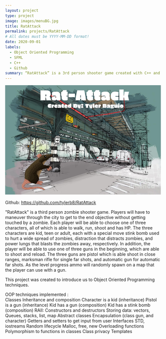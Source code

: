 ```yaml
---
layout: project
type: project
image: images/menuBG.jpg
title: RatAttack
permalink: projects/RatAttack
# All dates must be YYYY-MM-DD format!
date: 2020-09-01
labels:
  - Object Oriented Programming
  - SFML
  - C++
  - Github
summary: “RatAttack” is a 3rd person shooter game created with C++ and SFML (Simple and Fast Multimedia Library).
---
```


<div class="ui small rounded images">
  <img class="ui image" src="../images/menuBG.jpg">
</div>


Github: https://github.com/tylerb8/RatAttack

"RatAttack" is a third person zombie shooter game. Players will have to maneuver through the city to get to the end objective without getting touched by a zombie. Each player will be able to choose one of three characters, all of which is able to walk, run, shoot and has HP. The three characters are kid, teen or adult, each with a special move stink bomb used to hurt a wide spread of zombies, distraction that distracts zombies, and power lungs that blasts the zombies away, respectively. In addition, the player will be able to use one of three guns in the beginning, which are able to shoot and reload. The three guns are pistol which is able shoot in close ranges, marksman rifle for single far shots, and automatic gun for automatic far shots. As the level progress ammo will randomly spawn on a map that the player can use with a gun.

This project was created to introduce us to Object Oriented Programming techniques. 

OOP techniques implemented :  
    Classes
    Inheritance and composition
    Character is a kid (inheritance)
    Pistol is a gun (inheritance)
    Kid has a gun	(composition)
    Kid has a stink bomb (composition)
    RAII: Constructors and destructors
    Storing data: vectors, Queues, stacks, list, map
    Abstract classes
    Encapsulation (class gun, and character)
    Getters and setters to get input from user
    Interfaces
    STD, iostreams
    Random
    lifecycle
    Malloc, free, new
    Overloading functions
    Polymorphism to functions in classes
    Class privacy
    Templates


